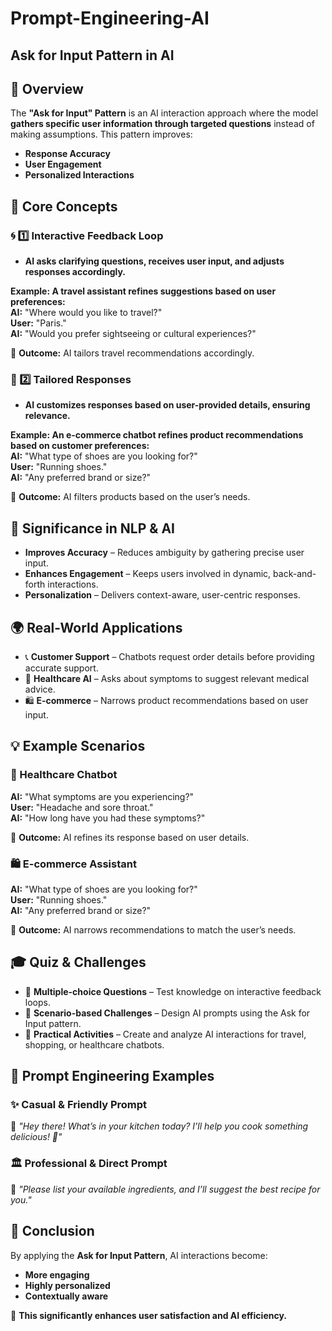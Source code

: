 # Prompt-Engineering-AI  

## Ask for Input Pattern in AI  

## 📌 Overview  
The **"Ask for Input" Pattern** is an AI interaction approach where the model **gathers specific user information through targeted questions** instead of making assumptions. This pattern improves:  

- **Response Accuracy**  
- **User Engagement**  
- **Personalized Interactions**  

## 🔑 Core Concepts  

### 🌀 1️⃣ Interactive Feedback Loop  
- **AI asks clarifying questions, receives user input, and adjusts responses accordingly.**  

**Example: A travel assistant refines suggestions based on user preferences:**  
**AI:** "Where would you like to travel?"  
**User:** "Paris."  
**AI:** "Would you prefer sightseeing or cultural experiences?"  

📌 **Outcome:** AI tailors travel recommendations accordingly.  

### 🎯 2️⃣ Tailored Responses  
- **AI customizes responses based on user-provided details, ensuring relevance.**  

**Example: An e-commerce chatbot refines product recommendations based on customer preferences:**  
**AI:** "What type of shoes are you looking for?"  
**User:** "Running shoes."  
**AI:** "Any preferred brand or size?"  

📌 **Outcome:** AI filters products based on the user’s needs.  

## 🤖 Significance in NLP & AI  
- **Improves Accuracy** – Reduces ambiguity by gathering precise user input.  
- **Enhances Engagement** – Keeps users involved in dynamic, back-and-forth interactions.  
- **Personalization** – Delivers context-aware, user-centric responses.  

## 🌍 Real-World Applications  

- 📞 **Customer Support** – Chatbots request order details before providing accurate support.  
- 🏥 **Healthcare AI** – Asks about symptoms to suggest relevant medical advice.  
- 🛍️ **E-commerce** – Narrows product recommendations based on user input.  

## 💡 Example Scenarios  

### 🏥 Healthcare Chatbot  
**AI:** "What symptoms are you experiencing?"  
**User:** "Headache and sore throat."  
**AI:** "How long have you had these symptoms?"  

📌 **Outcome:** AI refines its response based on user details.  

### 🛍️ E-commerce Assistant  
**AI:** "What type of shoes are you looking for?"  
**User:** "Running shoes."  
**AI:** "Any preferred brand or size?"  

📌 **Outcome:** AI narrows recommendations to match the user’s needs.  

## 🎓 Quiz & Challenges  

- 📝 **Multiple-choice Questions** – Test knowledge on interactive feedback loops.  
- 🔎 **Scenario-based Challenges** – Design AI prompts using the Ask for Input pattern.  
- 🚀 **Practical Activities** – Create and analyze AI interactions for travel, shopping, or healthcare chatbots.  

## 📝 Prompt Engineering Examples  

### ✨ Casual & Friendly Prompt  
💬 *"Hey there! What’s in your kitchen today? I’ll help you cook something delicious! 🍳"*  

### 🏛 Professional & Direct Prompt  
📢 *"Please list your available ingredients, and I’ll suggest the best recipe for you."*  

## 🚀 Conclusion  
By applying the **Ask for Input Pattern**, AI interactions become:  

- **More engaging**  
- **Highly personalized**  
- **Contextually aware**  

🔹 **This significantly enhances user satisfaction and AI efficiency.**  
